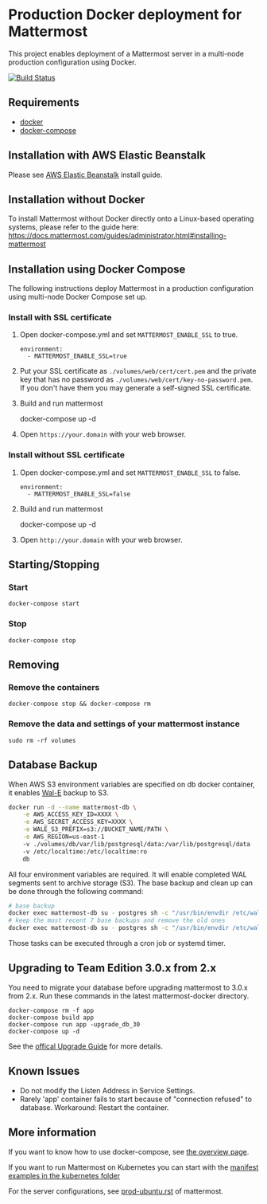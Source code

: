 # Production Docker deployment for Mattermost

This project enables deployment of a Mattermost server in a multi-node production configuration using Docker. 

[![Build Status](https://travis-ci.org/mattermost/mattermost-docker.svg?branch=master)](https://travis-ci.org/mattermost/mattermost-docker)

## Requirements

* [docker]
* [docker-compose]

## Installation with AWS Elastic Beanstalk 

Please see [AWS Elastic Beanstalk](./README.aws.md) install guide. 

## Installation without Docker 

To install Mattermost without Docker directly onto a Linux-based operating systems, please refer to the guide here: https://docs.mattermost.com/guides/administrator.html#installing-mattermost

## Installation using Docker Compose 

The following instructions deploy Mattermost in a production configuration using multi-node Docker Compose set up. 

### Install with SSL certificate

1. Open docker-compose.yml and set `MATTERMOST_ENABLE_SSL` to true.

    ```
    environment:
      - MATTERMOST_ENABLE_SSL=true
    ```

2. Put your SSL certificate as `./volumes/web/cert/cert.pem` and the private key that has
   no password as `./volumes/web/cert/key-no-password.pem`. If you don't have
   them you may generate a self-signed SSL certificate.

3. Build and run mattermost

    docker-compose up -d

4. Open `https://your.domain` with your web browser.

### Install without SSL certificate

1. Open docker-compose.yml and set `MATTERMOST_ENABLE_SSL` to false.

    ```
    environment:
      - MATTERMOST_ENABLE_SSL=false
    ```
    
2. Build and run mattermost

    docker-compose up -d

3. Open `http://your.domain` with your web browser.

## Starting/Stopping

### Start

    docker-compose start

### Stop

    docker-compose stop

## Removing

### Remove the containers

    docker-compose stop && docker-compose rm

### Remove the data and settings of your mattermost instance

    sudo rm -rf volumes

## Database Backup

When AWS S3 environment variables are specified on db docker container, it enables [Wal-E](https://github.com/wal-e/wal-e) backup to S3.

```bash
docker run -d --name mattermost-db \
    -e AWS_ACCESS_KEY_ID=XXXX \
    -e AWS_SECRET_ACCESS_KEY=XXXX \
    -e WALE_S3_PREFIX=s3://BUCKET_NAME/PATH \
    -e AWS_REGION=us-east-1
    -v ./volumes/db/var/lib/postgresql/data:/var/lib/postgresql/data
    -v /etc/localtime:/etc/localtime:ro
    db
```

All four environment variables are required. It will enable completed WAL segments sent to archive storage (S3). The base backup and clean up can be done through the following command:

```bash
# base backup
docker exec mattermost-db su - postgres sh -c "/usr/bin/envdir /etc/wal-e.d/env /usr/local/bin/wal-e backup-push /var/lib/postgresql/data"
# keep the most recent 7 base backups and remove the old ones
docker exec mattermost-db su - postgres sh -c "/usr/bin/envdir /etc/wal-e.d/env /usr/local/bin/wal-e delete --confirm retain 7"
```
Those tasks can be executed through a cron job or systemd timer.

## Upgrading to Team Edition 3.0.x from 2.x

You need to migrate your database before upgrading mattermost to 3.0.x from
2.x. Run these commands in the latest mattermost-docker directory.

    docker-compose rm -f app
    docker-compose build app
    docker-compose run app -upgrade_db_30
    docker-compose up -d

See the [offical Upgrade Guide](http://docs.mattermost.com/administration/upgrade.html) for more details.

## Known Issues

* Do not modify the Listen Address in Service Settings.
* Rarely 'app' container fails to start because of "connection refused" to
  database. Workaround: Restart the container.

## More information

If you want to know how to use docker-compose, see [the overview
page](https://docs.docker.com/compose).

If you want to run Mattermost on Kubernetes you can start with the [manifest examples in the kubernetes folder](contrib/kubernetes/README.md)

For the server configurations, see [prod-ubuntu.rst] of mattermost.

[docker]: http://docs.docker.com/engine/installation/
[docker-compose]: https://docs.docker.com/compose/install/
[prod-ubuntu.rst]: https://docs.mattermost.com/install/install-ubuntu-1404.html
